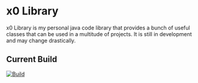 # x0 Library

x0 Library is my personal java code library that provides a bunch of useful classes that can be used in a multitude of projects. It is still in development and may change drastically.

## Current Build
[![Build](http://xeroserver.org/img/download_button.png)](https://github.com/DanielEnglisch/x0_Library/releases/latest)


